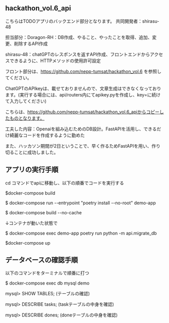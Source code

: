 ## hackathon_vol.6_api

こちらはTODOアプリのバックエンド部分となります。
共同開発者：shirasu-48

担当部分：Doragon-RH：DB作成、やること、やったことを取得、追加、変更、削除するAPI作成

shirasu-48：chatGPTのレスポンスを返すAPI作成、フロントエンドからアクセスできるように、HTTPメソッドの使用許可設定

フロント部分は、https://github.com/nepp-tumsat/hackathon_vol.6 を参照してください。

ChatGPTのAPIkeyは、載せておりませんので、文章生成はできなくなっております。(実行する場合には、api/routers内にてapikey.pyを作成し、key=に続けて入力してください)

こちらは、https://github.com/nepp-tumsat/hackathon_vol.6_apiからコピーしたものとなります。

工夫した内容：Openaiを組み込むためのDB設計。FastAPIを活用し、できるだけ綺麗なコードを作成するように勤めた

また、ハッカソン期間が2日ということで、早く作るためFastAPIを用い、作り切ることに成功しました。

## アプリの実行手順
cd コマンドでapiに移動し、以下の順番でコードを実行する

$docker-compose build

$ docker-compose run --entrypoint "poetry install --no-root" demo-app

$ docker-compose build --no-cache

↓コンテナが動いた状態で

$ docker-compose exec demo-app poetry run python -m api.migrate_db

$docker-compose up


## データベースの確認手順

以下のコマンドをターミナルで順番に打つ

$ docker-compose exec db mysql demo

mysql> SHOW TABLES; (テーブルの確認)

mysql> DESCRIBE tasks;  (taskテーブルの中身を確認)

mysql> DESCRIBE dones;  (doneテーブルの中身を確認)
